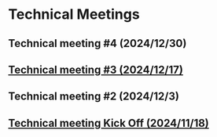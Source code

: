 # Technical Meetings


## Technical meeting #4 (2024/12/30)


## [Technical meeting #3 (2024/12/17)](https://github.com/user-attachments/files/18265162/SSOS_Technical_Meeting_.3_20241216.pdf)

## Technical meeting #2 (2024/12/3)


## [Technical meeting Kick Off (2024/11/18)](https://github.com/user-attachments/files/18265125/SSOS_Technical_Meeting_.1Kickoff_20241118.pdf)

